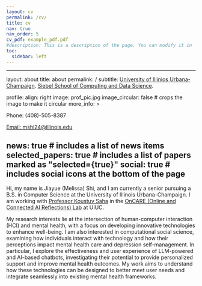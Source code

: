 ```yaml
---
layout: cv
permalink: /cv/
title: cv
nav: true
nav_order: 5
cv_pdf: example_pdf.pdf
#description: This is a description of the page. You can modify it in '_pages/cv.md'. You can also change or remove the top pdf download button.
toc:
  sidebar: left
---
```

---
layout: about
title: about
permalink: /
subtitle: <a href='https://illinois.edu/'>University of Illinios Urbana-Champaign</a>. <a href='https://siebelschool.illinois.edu/'>Siebel School of Computing and Data Science</a>.

profile:
  align: right
  image: prof_pic.jpg
  image_circular: false # crops the image to make it circular
  more_info: >
    <p>Phone: (408)-505-8387</p>
    <p><a href='https://outlook.office.com/mail/'>Email: mshi24@illinois.edu</a></p>
 

news: true # includes a list of news items
selected_papers: true # includes a list of papers marked as "selected={true}"
social: true # includes social icons at the bottom of the page
---


Hi, my name is Jiayue (Melissa) Shi, and I am currently a senior pursuing a B.S. in Computer Science at the University of Illinois Urbana-Champaign. I am working with [Professor Koustuv Saha](https://koustuv.com/) in the [OnCARE (Online and Connected AI Reflections) Lab](https://oncare.cs.illinois.edu/) at UIUC.

My research interests lie at the intersection of human-computer interaction (HCI) and mental health, with a focus on developing innovative technologies to enhance well-being. I am also interested in computational social science, examining how individuals interact with technology and how their perceptions impact mental health care and depression self-management. In particular, I explore the effectiveness and user experience of LLM-powered and AI-based chatbots, investigating their potential to provide personalized support and improve mental health outcomes. My work aims to understand how these technologies can be designed to better meet user needs and integrate seamlessly into existing mental health frameworks.